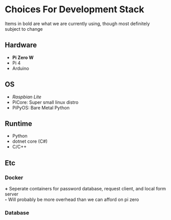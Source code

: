 # Choices For Development Stack
Items in bold are what we are currently using, though most definitely subject to change

## Hardware
* **Pi Zero W**
* Pi 4
* Arduino

## OS
 * *Raspbian Lite*
 * PiCore: Super small linux distro
 * PiPyOS: Bare Metal Python

## Runtime
  * Python
  * dotnet core (C#)
  * C/C++
 
## Etc
### Docker
 **+** Seperate containers for password database, request client, and local form server  
 **-** Will probably be more overhead than we can afford on pi zero
### Database
